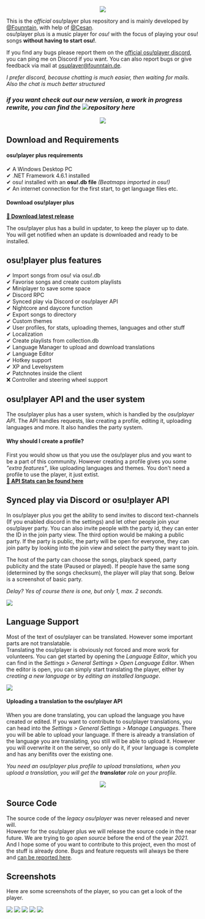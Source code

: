 <p align="center">
    <img src="https://7.founntain.dev/IY26BPcE.png" />
</P>

This is the *official* osu!player plus repository and is mainly developed by [@Founntain](https://github.com/Founntain), with help of [@Cesan](https://github.com/Cesan).  
osu!player plus is a music player for *osu!* with the focus of playing your osu! songs **without having to start osu!**.  

If you find any bugs please report them on the [official osu!player discord](https://discord.gg/RJQSc5B), you can ping me on Discord if you want. You can also report bugs or give feedback via mail at osuplayer@founntain.de.  

*I prefer discord, because chatting is much easier, then waiting for mails. Also the chat is much better structured*

### *if you want check out our new version, a work in progress rewrite, you can find the ![repository here](https://github.com/Founntain/osuplayer)*

<p align="center">
    <img src="https://7.founntain.dev/OSQ0ZaJr.png" />
</P>

## Download and Requirements

#### osu!player plus requirements
✔ A Windows Desktop PC  
✔ .NET Framework 4.6.1 installed  
✔ osu! installed with an **osu!.db file** *(Beatmaps imported in osu!)*  
✔ An internet connection for the first start, to get language files etc.

#### Download osu!player plus
**[💾 Download latest release](https://update.founntain.dev/files/latest.zip)**

The osu!player plus has a build in updater, to keep the player up to date. You will get notified when an update is downloaded and ready to be installed.

## osu!player plus features

✔ Import songs from osu! via osu!.db  
✔ Favorise songs and create custom playlists  
✔ Miniplayer to save some space  
✔ Discord RPC  
✔ Synced play via Discord or osu!player API  
✔ Nightcore and daycore function  
✔ Export songs to directory  
✔ Custom themes  
✔ User profiles, for stats, uploading themes, languages and other stuff  
✔ Localization  
✔ Create playlists from collection.db  
✔ Language Manager to upload and download translations  
✔ Language Editor  
✔ Hotkey support  
✔ XP and Levelsystem  
✔ Patchnotes inside the client  
❌ Controller and steering wheel support

## osu!player API and the user system
The osu!player plus has a user system, which is handled by the *osu!player API*. The API handles requests, like creating a profile, editing it, uploading languages and more. It also handles the party system.  
#### Why should I create a profile?
First you would show us that you use the osu!player plus and you want to be a part of this community. However creating a profile gives you some *"extra features"*, like uploading languages and themes. You don't need a profile to use the player, it just extist.  
**[🔸 API Stats can be found here ](https://stats.founntain.dev)**

## Synced play via Discord or osu!player API
In osu!player plus you get the ability to send invites to discord text-channels (If you enabled discord in the settings) and let other people join your osu!player party. You can also invite people with the party id, they can enter the ID in the join party view. The third option would be making a public party. If the party is public, the party will be open for everyone, they can join party by looking into the join view and select the party they want to join.


The host of the party can choose the songs, playback speed, party publicity and the state (Paused or played). If people have the same song (determined by the songs checksum), the player will play that song. Below is a screenshot of basic party.

*Delay? Yes of course there is one, but only 1, max. 2 seconds.*

![](https://7.founntain.dev/bcB1yP2s.png)

## Language Support
Most of the text of osu!player can be translated. However some important parts are not translatable.  
Translating the osu!player is obviously not forced and more work for volunteers. You can get started by opening the *Language Editor*, which you can find in the *Settings > General Settings > Open Language Editor*. When the editor is open, you can simply start translating the player, either by *creating a new language* or by *editing an installed language*.

![](https://7.founntain.dev/u8kSe4l0.png)

#### Uploading a translation to the osu!player API
When you are done translating, you can upload the language you have created or edited. If you want to contribute to osu!player translations, you can head into the *Settings > General Settings > Manage Languages*. There you will be able to upload your language. If there is already a translation of the language you are translating, you still will be able to upload it. However you will overwrite it on the server, so only do it, if your language is complete and has any benifits over the existing one.

*You need an osu!player plus profile to upload translations, when you upload a translation, you will get the **translator** role on your profile.*

<p align="center">
    <img src="https://7.founntain.dev/28HYQBTj.png" />
</P>

## Source Code

The source code of the *legacy osu!player* was never released and never will.  
However for the osu!player plus we will release the source code in the near future. We are trying to go *open source* before the end of the year *2021*. And I hope some of you want to contribute to this project, even tho most of the stuff is already done. Bugs and feature requests will always be there and [can be reported here](https://github.com/Founntain/osuplayer-issues).

## Screenshots

Here are some screenshots of the player, so you can get a look of the player.

![](https://7.founntain.dev/OSQ0ZaJr.png)
![](https://7.founntain.dev/wuEELZOe.png)
![](https://7.founntain.dev/7YrxyPQc.png)
![](https://7.founntain.dev/bcB1yP2s.png)
![](https://7.founntain.dev/mMee78pA.png)
